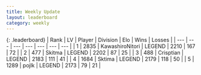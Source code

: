 ```yaml
---
title: Weekly Update
layout: leaderboard
category: weekly
---
```


{: .leaderboard}
| Rank | LV | Player | Division | Elo | Wins | Losses |
| --- | --- | --- | --- | --- | --- | --- |
| <span data-change="13">1</span> | 2835 | <span title="ID: 164871">KawashiroNitori</span> | LEGEND | <span data-change="192">2210</span> | <span data-change="56">167</span> | <span data-change="12">72</span> |
| <span data-change="52">2</span> | 477 | <span title="ID: 402846">Skitma</span> | LEGEND | <span data-change="227">2202</span> | <span data-change="83">87</span> | <span data-change="24">25</span> |
| <span data-change="-1">3</span> | 488 | <span title="ID: 665674">Crisptian</span> | LEGEND | <span data-change="58">2183</span> | <span data-change="57">111</span> | <span data-change="18">41</span> |
| <span data-change="-1">4</span> | 1684 | <span title="ID: 353063">Sktima</span> | LEGEND | <span data-change="59">2179</span> | <span data-change="34">118</span> | <span data-change="8">50</span> |
| <span data-change="1">5</span> | 1289 | <span title="ID: 4783">pojlk</span> | LEGEND | <span data-change="135">2173</span> | <span data-change="32">79</span> | <span data-change="4">21</span> |